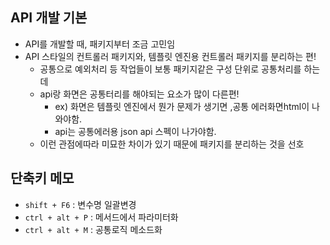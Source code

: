 ## API 개발 기본

* API를 개발할 때, 패키지부터 조금 고민임
* API 스타일의 컨트롤러 패키지와, 템플릿 엔진용 컨트롤러 패키지를 분리하는 편!
  * 공통으로 예외처리 등 작업들이 보통 패키지같은 구성 단위로 공통처리를 하는데
  * api랑 화면은 공통터리를 해야되는 요소가 많이 다른편!
    * ex) 화면은 템플릿 엔진에서 뭔가 문제가 생기면 ,공통 에러화면html이 나와야함.
    * api는 공통에러용 json api 스펙이 나가야함.
  * 이런 관점에따라 미묘한 차이가 있기 때문에 패키지를 분리하는 것을 선호



## 단축키 메모
* `shift + F6` : 변수명 일괄변경
* `ctrl + alt + P` : 메서드에서 파라미터화
* `ctrl + alt + M` : 공통로직 메소드화
